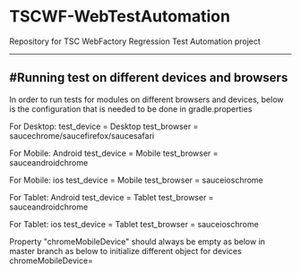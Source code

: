 # TSCWF-WebTestAutomation

Repository for TSC WebFactory Regression Test Automation project

----------------------------------------------------------------------
#Running test on different devices and browsers
----------------------------------------------------------------------
In order to run tests for modules on different browsers and devices, below is the 
configuration that is needed to be done in gradle.properties

For Desktop:
test_device = Desktop
test_browser = saucechrome/saucefirefox/saucesafari

For Mobile: Android
test_device = Mobile
test_browser = sauceandroidchrome

For Mobile: ios
test_device = Mobile
test_browser = sauceioschrome

For Tablet: Android
test_device = Tablet
test_browser = sauceandroidchrome

For Tablet: ios
test_device = Tablet
test_browser = sauceioschrome

Property "chromeMobileDevice" should always be empty as below in master branch as below to initialize different object for devices
chromeMobileDevice=
